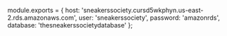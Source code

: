 module.exports = {
    host: 'sneakerssociety.cursd5wkphyn.us-east-2.rds.amazonaws.com',
    user: 'sneakerssociety',
    password: 'amazonrds',
    database: 'thesneakerssocietydatabase'
};
